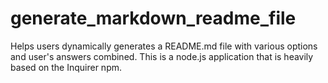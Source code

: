 # generate_markdown_readme_file
Helps users  dynamically generates a README.md file with various options and user's answers combined. This is a node.js application that is heavily based on the Inquirer npm.
